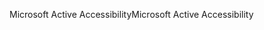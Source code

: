 <span data-ttu-id="3fb9a-101">Microsoft Active Accessibility</span><span class="sxs-lookup"><span data-stu-id="3fb9a-101">Microsoft Active Accessibility</span></span>